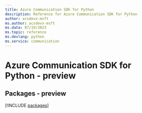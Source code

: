 ```yaml
---
title: Azure Communication SDK for Python
description: Reference for Azure Communication SDK for Python
author: acsdevx-msft
ms.author: acsdevx-msft
ms.data: 07/19/2023
ms.topic: reference
ms.devlang: python
ms.service: communication
---
```

# Azure Communication SDK for Python - preview
## Packages - preview
[!INCLUDE [packages](communication-index.md)]